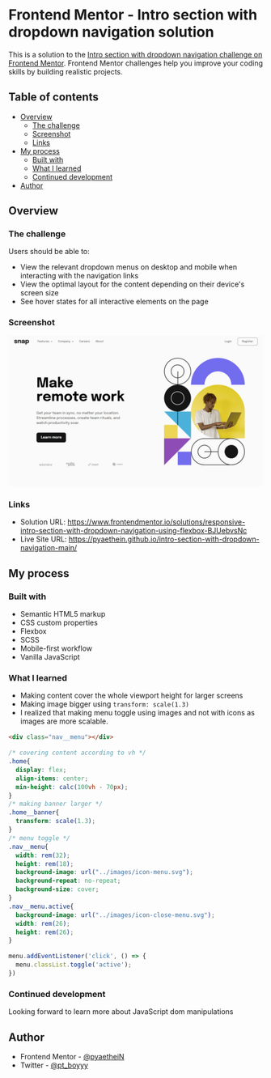 # Frontend Mentor - Intro section with dropdown navigation solution

This is a solution to the [Intro section with dropdown navigation challenge on Frontend Mentor](https://www.frontendmentor.io/challenges/intro-section-with-dropdown-navigation-ryaPetHE5). Frontend Mentor challenges help you improve your coding skills by building realistic projects. 

## Table of contents

- [Overview](#overview)
  - [The challenge](#the-challenge)
  - [Screenshot](#screenshot)
  - [Links](#links)
- [My process](#my-process)
  - [Built with](#built-with)
  - [What I learned](#what-i-learned)
  - [Continued development](#continued-development)
- [Author](#author)

## Overview

### The challenge

Users should be able to:

- View the relevant dropdown menus on desktop and mobile when interacting with the navigation links
- View the optimal layout for the content depending on their device's screen size
- See hover states for all interactive elements on the page

### Screenshot

![](./screenshots/desktop-design.png)

### Links

- Solution URL: https://www.frontendmentor.io/solutions/responsive-intro-section-with-dropdown-navigation-using-flexbox-BJUebvsNc
- Live Site URL: https://pyaethein.github.io/intro-section-with-dropdown-navigation-main/

## My process

### Built with

- Semantic HTML5 markup
- CSS custom properties
- Flexbox
- SCSS
- Mobile-first workflow
- Vanilla JavaScript

### What I learned

- Making content cover the whole viewport height for larger screens
- Making image bigger using `transform: scale(1.3)`
- I realized that making menu toggle using images and not with icons as images are more scalable.

```html
<div class="nav__menu"></div>
```
```css
/* covering content according to vh */
.home{
  display: flex;
  align-items: center;
  min-height: calc(100vh - 70px);
}
/* making banner larger */
.home__banner{
  transform: scale(1.3);
}
/* menu toggle */
.nav__menu{
  width: rem(32);
  height: rem(18);
  background-image: url("../images/icon-menu.svg");
  background-repeat: no-repeat;
  background-size: cover;
}
.nav__menu.active{
  background-image: url("../images/icon-close-menu.svg");
  width: rem(26);
  height: rem(26);
}
```
```js
menu.addEventListener('click', () => {
  menu.classList.toggle('active');
})
```

### Continued development

Looking forward to learn more about JavaScript dom manipulations

## Author

- Frontend Mentor - [@pyaetheiN](https://www.frontendmentor.io/profile/pyaetheiN)
- Twitter - [@pt_boyyy](https://www.twitter.com/pt_boyyy)